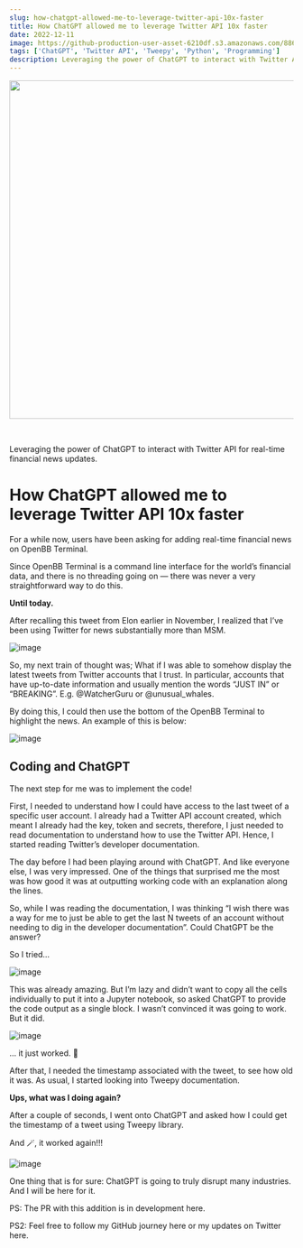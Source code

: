```yaml
---
slug: how-chatgpt-allowed-me-to-leverage-twitter-api-10x-faster
title: How ChatGPT allowed me to leverage Twitter API 10x faster
date: 2022-12-11
image: https://github-production-user-asset-6210df.s3.amazonaws.com/88618738/280552939-af9954fe-c1ff-4fc7-802a-a81c82adb86d.png
tags: ['ChatGPT', 'Twitter API', 'Tweepy', 'Python', 'Programming']
description: Leveraging the power of ChatGPT to interact with Twitter API for real-time financial news updates.
---
```


<p align="center">
    <img width="600" src="https://github-production-user-asset-6210df.s3.amazonaws.com/88618738/280552939-af9954fe-c1ff-4fc7-802a-a81c82adb86d.png"/>
</p>

<br />

Leveraging the power of ChatGPT to interact with Twitter API for real-time financial news updates.

<!-- truncate -->

<div style={{borderTop: '1px solid #21af90', margin: '1.5em 0'}} />

# How ChatGPT allowed me to leverage Twitter API 10x faster

For a while now, users have been asking for adding real-time financial news on OpenBB Terminal.

Since OpenBB Terminal is a command line interface for the world’s financial data, and there is no threading going on — there was never a very straightforward way to do this.

**Until today.**

After recalling this tweet from Elon earlier in November, I realized that I’ve been using Twitter for news substantially more than MSM.

![image](https://github.com/Meg1211/my-website/assets/88618738/d7c7a808-90d6-4cea-8128-8edc95262664)

So, my next train of thought was; What if I was able to somehow display the latest tweets from Twitter accounts that I trust. In particular, accounts that have up-to-date information and usually mention the words “JUST IN” or “BREAKING”. E.g. @WatcherGuru or @unusual_whales.

By doing this, I could then use the bottom of the OpenBB Terminal to highlight the news. An example of this is below:

![image](https://github.com/Meg1211/my-website/assets/88618738/5335cbf9-eebe-44e4-8944-7284e8797abe)

## Coding and ChatGPT

The next step for me was to implement the code!

First, I needed to understand how I could have access to the last tweet of a specific user account. I already had a Twitter API account created, which meant I already had the key, token and secrets, therefore, I just needed to read documentation to understand how to use the Twitter API. Hence, I started reading Twitter’s developer documentation.

The day before I had been playing around with ChatGPT. And like everyone else, I was very impressed. One of the things that surprised me the most was how good it was at outputting working code with an explanation along the lines.

So, while I was reading the documentation, I was thinking “I wish there was a way for me to just be able to get the last N tweets of an account without needing to dig in the developer documentation”. Could ChatGPT be the answer?

So I tried…

![image](https://github.com/Meg1211/my-website/assets/88618738/dd94a0f4-20a1-4bb5-92dc-fa598fb095ac)

This was already amazing. But I’m lazy and didn’t want to copy all the cells individually to put it into a Jupyter notebook, so asked ChatGPT to provide the code output as a single block. I wasn’t convinced it was going to work. But it did.

![image](https://github.com/Meg1211/my-website/assets/88618738/4294d79a-fdaf-4593-8621-686db0dc13af)

… it just worked. 🤯

After that, I needed the timestamp associated with the tweet, to see how old it was. As usual, I started looking into Tweepy documentation.

**Ups, what was I doing again?**

After a couple of seconds, I went onto ChatGPT and asked how I could get the timestamp of a tweet using Tweepy library.

And 🪄, it worked again!!!

![image](https://github.com/Meg1211/my-website/assets/88618738/af9954fe-c1ff-4fc7-802a-a81c82adb86d)

One thing that is for sure: ChatGPT is going to truly disrupt many industries. And I will be here for it.

PS: The PR with this addition is in development here.

PS2: Feel free to follow my GitHub journey here or my updates on Twitter here.
